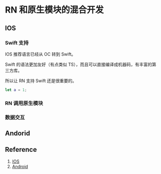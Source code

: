 # RN 和原生模块的混合开发

## IOS

### Swift 支持

IOS 推荐语言已经从 OC 转到 Swift。

Swift 的语法更加友好（有点类似 TS），而且可以直接编译成机器码，有丰富的第三方库。

所以让 RN 支持 Swift 还是很重要的。

```swift
let a = 1;
```

### RN 调用原生模块

### 数据交互

## Andorid

## Reference

1. [IOS](https://facebook.github.io/react-native/docs/native-modules-ios)
2. [Android](https://facebook.github.io/react-native/docs/native-modules-android)
